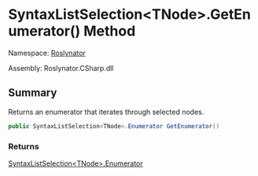 # SyntaxListSelection\<TNode>\.GetEnumerator\(\) Method

Namespace: [Roslynator](../../README.md)

Assembly: Roslynator\.CSharp\.dll

## Summary

Returns an enumerator that iterates through selected nodes\.

```csharp
public SyntaxListSelection<TNode>.Enumerator GetEnumerator()
```

### Returns

[SyntaxListSelection\<TNode>.Enumerator](../Enumerator/README.md)


